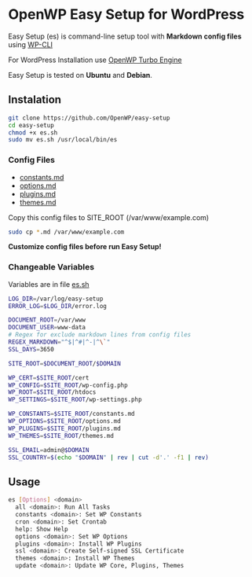 # OpenWP Easy Setup for WordPress

Easy Setup (es) is command-line setup tool with __Markdown config files__ using [WP-CLI](http://wp-cli.org)

For WordPress Installation use [OpenWP Turbo Engine](https://github.com/OpenWP/turbo-engine)

Easy Setup is tested on __Ubuntu__ and __Debian__.

## Instalation

```sh
git clone https://github.com/OpenWP/easy-setup
cd easy-setup
chmod +x es.sh
sudo mv es.sh /usr/local/bin/es
```

### Config Files

- [constants.md](https://github.com/OpenWP/easy-setup/blob/master/constants.md)
- [options.md](https://github.com/OpenWP/easy-setup/blob/master/options.md)
- [plugins.md](https://github.com/OpenWP/easy-setup/blob/master/plugins.md)
- [themes.md](https://github.com/OpenWP/easy-setup/blob/master/themes.md)

Copy this config files to SITE_ROOT (/var/www/example.com)

```sh
sudo cp *.md /var/www/example.com
```

__Customize config files before run Easy Setup!__

### Changeable Variables

Variables are in file [es.sh](https://github.com/OpenWP/easy-setup/blob/master/es.sh)

```sh
LOG_DIR=/var/log/easy-setup
ERROR_LOG=$LOG_DIR/error.log

DOCUMENT_ROOT=/var/www
DOCUMENT_USER=www-data
# Regex for exclude markdown lines from config files
REGEX_MARKDOWN="^$|^#|^-|^\`"
SSL_DAYS=3650

SITE_ROOT=$DOCUMENT_ROOT/$DOMAIN

WP_CERT=$SITE_ROOT/cert
WP_CONFIG=$SITE_ROOT/wp-config.php
WP_ROOT=$SITE_ROOT/htdocs
WP_SETTINGS=$SITE_ROOT/wp-settings.php

WP_CONSTANTS=$SITE_ROOT/constants.md
WP_OPTIONS=$SITE_ROOT/options.md
WP_PLUGINS=$SITE_ROOT/plugins.md
WP_THEMES=$SITE_ROOT/themes.md

SSL_EMAIL=admin@$DOMAIN
SSL_COUNTRY=$(echo "$DOMAIN" | rev | cut -d'.' -f1 | rev)
```

## Usage

```sh
es [Options] <domain>
  all <domain>: Run All Tasks
  constants <domain>: Set WP Constants
  cron <domain>: Set Crontab
  help: Show Help
  options <domain>: Set WP Options
  plugins <domain>: Install WP Plugins
  ssl <domain>: Create Self-signed SSL Certificate
  themes <domain>: Install WP Themes
  update <domain>: Update WP Core, Plugins, Themes
```
